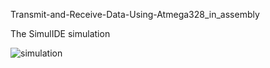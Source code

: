 
Transmit-and-Receive-Data-Using-Atmega328_in_assembly

The SimulIDE simulation 

![simulation](https://raw.githubusercontent.com/kevserbal/Transmit-and-Receive-Data-Using-Atmega328_in_assembly/master/Send.png )
